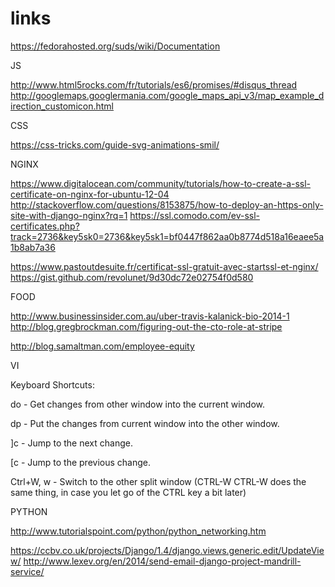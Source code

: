 # links

https://fedorahosted.org/suds/wiki/Documentation

JS

http://www.html5rocks.com/fr/tutorials/es6/promises/#disqus_thread
http://googlemaps.googlermania.com/google_maps_api_v3/map_example_direction_customicon.html

CSS

https://css-tricks.com/guide-svg-animations-smil/


NGINX

https://www.digitalocean.com/community/tutorials/how-to-create-a-ssl-certificate-on-nginx-for-ubuntu-12-04
http://stackoverflow.com/questions/8153875/how-to-deploy-an-https-only-site-with-django-nginx?rq=1
https://ssl.comodo.com/ev-ssl-certificates.php?track=2736&key5sk0=2736&key5sk1=bf0447f862aa0b8774d518a16eaee5a1b8ab7a36

https://www.pastoutdesuite.fr/certificat-ssl-gratuit-avec-startssl-et-nginx/
https://gist.github.com/revolunet/9d30dc72e02754f0d580

FOOD

http://www.businessinsider.com.au/uber-travis-kalanick-bio-2014-1
http://blog.gregbrockman.com/figuring-out-the-cto-role-at-stripe

http://blog.samaltman.com/employee-equity




VI

Keyboard Shortcuts:

do - Get changes from other window into the current window.

dp - Put the changes from current window into the other window.

]c - Jump to the next change.

[c - Jump to the previous change.

Ctrl+W, w - Switch to the other split window (CTRL-W CTRL-W does the same thing, in case you let go of the CTRL key a bit later)



PYTHON

http://www.tutorialspoint.com/python/python_networking.htm

https://ccbv.co.uk/projects/Django/1.4/django.views.generic.edit/UpdateView/
http://www.lexev.org/en/2014/send-email-django-project-mandrill-service/
